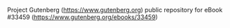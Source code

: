 Project Gutenberg (https://www.gutenberg.org) public repository for eBook #33459 (https://www.gutenberg.org/ebooks/33459)
